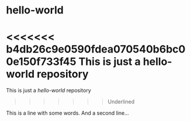 # hello-world
<<<<<<< b4db26c9e0590fdea070540b6bc00e150f733f45
This is just a **hello-world** repository
=======
This is just a _hello-world_ repository
>>>>>>> Underlined

This is a line with some words.
And a second line...
